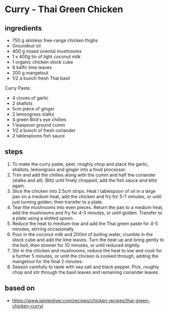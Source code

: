 # Curry - Thai Green Chicken

## ingredients

- 750 g skinless free-range chicken thighs
- Groundnut oil
- 400 g mixed oriental mushrooms
- 1 x 400g tin of light coconut milk
- 1 organic chicken stock cube
- 6 kaffir lime leaves
- 200 g mangetout
- 1/2 a bunch fresh Thai basil

Curry Paste:

- 4 cloves of garlic
- 2 shallots
- 5cm piece of ginger
- 2 lemongrass stalks
- 4 green Bird's eye chillies
- 1 teaspoon ground cumin
- 1/2 a bunch of fresh coriander
- 2 tablespoons fish sauce

## steps

1. To make the curry paste, peel, roughly chop and place the garlic, shallots, lemongrass and ginger into a food processor.
2. Trim and add the chillies along with the cumin and half the coriander (stalks and all). Blitz until finely chopped, add the fish sauce and blitz again.
3. Slice the chicken into 2.5cm strips. Heat I tablespoon of oil in a large pan on a medium heat, add the chicken and fry for 5-7 minutes, or until just turning golden, then transfer to a plate.
4. Tear the mushrooms into even pieces. Return the pan to a medium heat, add the mushrooms and fry for 4-5 minutes, or until golden. Transfer to a plate using a slotted spoon.
5. Reduce the heat to medium-low and add the Thai green paste for 4-5 minutes, stirring occasionally.
6. Pour in the coconut milk and 200ml of boiling water, crumble in the stock cube and add the lime leaves. Turn the heat up and bring gently to the boil, then simmer for 1O minutes, or until reduced slightly.
7. Stir in the chicken and mushrooms, reduce the heat to low and cook for a further 5 minutes, or until the chicken is cooked through, adding the mangetout for the final 2 minutes.
8. Season carefully to taste with sea salt and black pepper. Pick, roughly chop and stir through the basil leaves and remaining coriander leaves.

## based on

- https://www.jamieoliver.com/recipes/chicken-recipes/thai-green-chicken-curry/